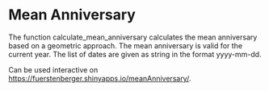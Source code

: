 # Mean Anniversary

The function calculate_mean_anniversary calculates the mean anniversary based on a geometric approach. The mean anniversary is valid for the current year. The list of dates are given as string in the format yyyy-mm-dd.

Can be used interactive on https://fuerstenberger.shinyapps.io/meanAnniversary/.
